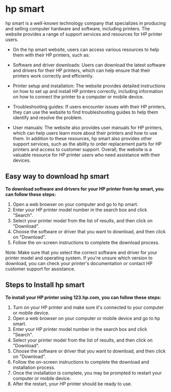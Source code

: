 # hp smart


hp smart is  a well-known technology company that specializes in producing and selling computer hardware and software, including printers. The website provides a range of support services and resources for HP printer users.

* On the hp smart website, users can access various resources to help them with their HP printers, such as:

* Software and driver downloads: Users can download the latest software and drivers for their HP printers, which can help ensure that their printers work correctly and efficiently.
* Printer setup and installation: The website provides detailed instructions on how to set up and install HP printers correctly, including information on how to connect the printer to a computer or mobile device.
* Troubleshooting guides: If users encounter issues with their HP printers, they can use the website to find troubleshooting guides to help them identify and resolve the problem.
* User manuals: The website also provides user manuals for HP printers, which can help users learn more about their printers and how to use them.
In addition to these resources, hp smart also provides other support services, such as the ability to order replacement parts for HP printers and access to customer support. Overall, the website is a valuable resource for HP printer users who need assistance with their devices.


## Easy way to download hp smart


**To download software and drivers for your HP printer from hp smart, you can follow these steps:**

1. Open a web browser on your computer and go to hp smart.
2. Enter your HP printer model number in the search box and click "Search".
3. Select your printer model from the list of results, and then click on "Download".
4. Choose the software or driver that you want to download, and then click on "Download".
5. Follow the on-screen instructions to complete the download process.

Note: Make sure that you select the correct software and driver for your printer model and operating system. If you're unsure which version to download, you can check your printer's documentation or contact HP customer support for assistance.


## Steps to Install hp smart
 

**To install your HP printer using 123.hp.com, you can follow these steps:**

1. Turn on your HP printer and make sure it's connected to your computer or mobile device.
2. Open a web browser on your computer or mobile device and go to hp smart.
3. Enter your HP printer model number in the search box and click "Search".
4. Select your printer model from the list of results, and then click on "Download".
5. Choose the software or driver that you want to download, and then click on "Download".
6. Follow the on-screen instructions to complete the download and installation process.
7. Once the installation is complete, you may be prompted to restart your computer or mobile device.
8. After the restart, your HP printer should be ready to use.
